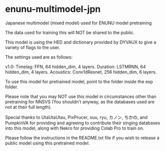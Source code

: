 # enunu-multimodel-jpn
Japanese multimodel (mixed model) used for ENUNU model pretraining

The data used for training this will NOT be shared to the public.

This model is using the HED and dictionary provided by DYVAUX to give a variety of flags to the user.

The settings used are as follows:

v1.0:
Timelag: FFN, 64 hidden_dim, 4 layers.
Duration: LSTMRNN, 64 hidden_dim, 4 layers.
Acoustics: Conv1dResnet, 256 hidden_dim, 6 layers.

To use this model for pretrained model, point to the folder inside the exp folder.

Please note that you may NOT use this model in circumstances other than pretraining for NNSVS (You shouldn't anyway, as the databases used are not at their full length).

Special thanks to UtaUtaUtau, PixPrucer, xuu, ryu, カノン, ちかの, and PumpkinVA for providing and agreeing to contribute their singing databases into this model, along with Nekro for providing Colab Pro to train on.

Please follow the instructions in the README.txt file if you wish to release a public model using this pretrained model.
